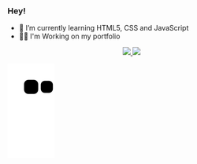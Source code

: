### Hey! 

- 🌱 I’m currently learning HTML5, CSS and JavaScript
- 🐱‍👤 I'm Working on my portfolio


<div align="center">
  <a href="https://github.com/KarenAgg">
  <img height="180em" src="https://github-readme-stats.vercel.app/api?username=KarenAgg&show_icons=true&theme=gotham&include_all_commits=true&count_private=true"/>
  <img height="180em" src="https://github-readme-stats.vercel.app/api/top-langs/?username=KarenAgg&layout=compact&langs_count=7&theme=gotham"/>
</div>

  

   ![Snake animation](https://github.com/KarenAgg/KarenAgg/blob/output/github-contribution-grid-snake.svg)

